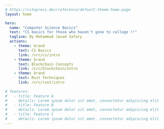 ```yaml
---
# https://vitepress.dev/reference/default-theme-home-page
layout: home

hero:
  name: "Computer Science Basics"
  text: "CS basics for those who haven't gone to college !!"
  tagline: By Mohammad Javad Safary
  actions:
    - theme: brand
      text: CS Basics
      link: /src/cs/intro
    - theme: brand
      text: Blockchain Concepts
      link: /src/blockchain/intro
    - theme: brand
      text: Rust Techniques
      link: /src/rust/intro
    
# features:
#   - title: Feature A
#     details: Lorem ipsum dolor sit amet, consectetur adipiscing elit
#   - title: Feature B
#     details: Lorem ipsum dolor sit amet, consectetur adipiscing elit
#   - title: Feature C
#     details: Lorem ipsum dolor sit amet, consectetur adipiscing elit
---
```



